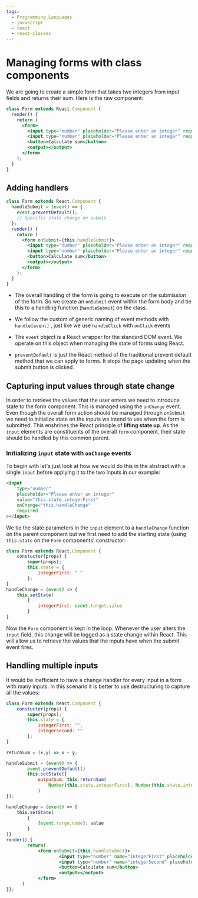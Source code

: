 ```yaml
---
tags:
  - Programming_Languages
  - javascript
  - react
  - react-classes
---
```


# Managing forms with class components

We are going to create a simple form that takes two integers from input fields and returns their sum. Here is the raw component:

```jsx
class Form extends React.Component {
  render() {
    return (
      <form>
        <input type="number" placeholder="Please enter an integer" required />
        <input type="number" placeholder="Please enter an integer" required />
        <button>Calculate sum</button>
        <output></output>
      </form>
    );
  }
}
```

## Adding handlers

```jsx
class Form extends React.Component {
  handleSubmit = (event) => {
    event.preventDefault();
    // Specific state change on submit
  };
  render() {
    return (
      <form onSubmit={this.handleSubmit}>
        <input type="number" placeholder="Please enter an integer" required />
        <input type="number" placeholder="Please enter an integer" required />
        <button>Calculate sum</button>
        <output></output>
      </form>
    );
  }
}
```

- The overall handling of the form is going to execute on the submission of the form. So we create an `onSubmit` event within the form body and tie this to a handling function (`handleSubmit`) on the class.

- We follow the custom of generic naming of event methods with `handle[event]` , just like we use `handleClick` with `onClick` events
- The `event` object is a React wrapper for the standard DOM event. We operate on this object when managing the state of forms using React.
- `preventDefault` is just the React method of the traditional prevent default method that we can apply to forms. It stops the page updating when the submit button is clicked.

## Capturing input values through state change

In order to retrieve the values that the user enters we need to introduce state to the form component. This is managed using the `onChange` event. Even though the overall form action should be managed through `onSubmit` we need to initialize state on the inputs we intend to use when the form is submitted. This enshrines the React principle of **lifting state up**. As the `input` elements are constituents of the overall `form` component, their state should be handled by this common parent.

### Initializing `input` state with `onChange` events

To begin with let's just look at how we would do this in the abstract with a single `input` before applying it to the two inputs in our example:

```html
<input
	type="number"
	placeholder="Please enter an integer"
	value="this.state.integerFirst"
	onChange="this.handleChange"
	required
></input>
```

We tie the state parameters in the `input` element to a `handleChange` function on the parent component but we first need to add the starting state (using `this.state` on the `Form` components' constructor:

```jsx
class Form extends React.Component {
	constuctor(props) {
		super(props);
		this.state = {
			integerFirst: " "
		};
}
handleChange = (event) => {
	this.setState(
		{
			integerFirst: event.target.value
		}
}
```

Now the `Form` component is kept in the loop. Whenever the user alters the `input` field, this change will be logged as a state change within React. This will allow us to retrieve the values that the inputs have when the submit event fires.

## Handling multiple inputs

It would be inefficient to have a change handler for every input in a form with many inputs. In this scenario it is better to use destructuring to capture all the values:

```jsx
class Form extends React.Component {
	constuctor(props) {
		super(props);
		this.state = {
			integerFirst: "",
			integerSecond: ""
		};
}

returnSum = (x,y) => x + y;

handleSubmit = (event) => {
		event.preventDefault()
		this.setState({
			outputSum: this.returnSum(
				Number(this.state.integerFirst), Number(this.state.integerSecond)
			)
});

handleChange = (event) => {
	this.setState(
		{
			[event.targe.name]: value
		}
)}
render() {
		return(
			<form onSubmit={this.handleSubmit}>
					<input type="number" name="integerFirst" placeholder="Please enter an integer" onChange="this.handleChange" required />
					<input type="number" name="integerSecond" placeholder="Please enter an integer" onChange="this.handleChange" required />
					<button>Calculate sum</button>
					<output></output>
			</form>
	  )
}};

```
